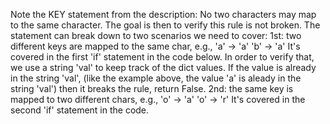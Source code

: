 Note the KEY statement from the description: No two characters may map to the same character.
The goal is then to verify this rule is not broken.
The statement can break down to two scenarios we need to cover:
1st: two different keys are mapped to the same char, e.g.,
'a' -> 'a'
'b' -> 'a'
It's covered in the first 'if' statement in the code below.
In order to verify that, we use a string 'val' to keep track of the dict values.
If the value is already in the string 'val', (like the example above, the value 'a' is aleady in the string 'val') then it breaks the rule, return False.
2nd: the same key is mapped to two different chars, e.g.,
'o' -> 'a'
'o' -> 'r'
It's covered in the second 'if' statement in the code.